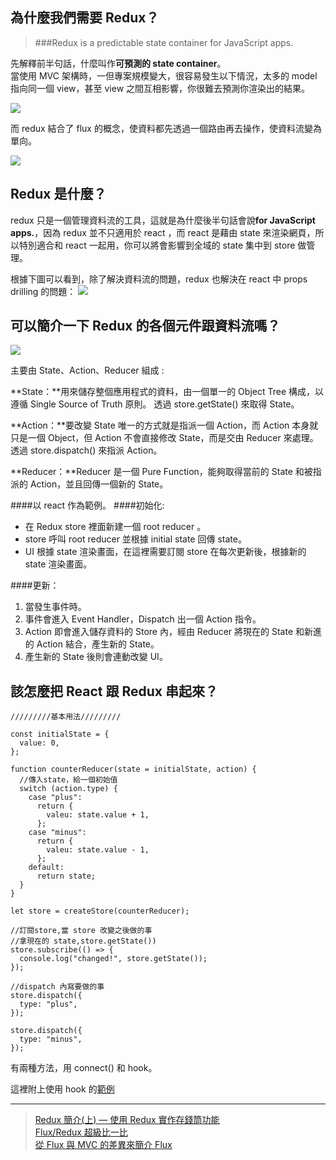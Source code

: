 ## 為什麼我們需要 Redux？

> ###Redux is a predictable state container for JavaScript apps.

先解釋前半句話，什麼叫作**可預測的 state container**。<br>
當使用 MVC 架構時，一但專案規模變大，很容易發生以下情況，太多的 model 指向同一個 view，甚至 view 之間互相影響，你很難去預測你渲染出的結果。

![](https://static.coderbridge.com/img/techbridge/images/arvinh/flux-react-mvc.png)

而 redux 結合了 flux 的概念，使資料都先透過一個路由再去操作，使資料流變為單向。

![](https://static.coderbridge.com/img/techbridge/images/arvinh/flux-react.png)

## Redux 是什麼？
redux 只是一個管理資料流的工具，這就是為什麼後半句話會說**for JavaScript apps.**，因為 redux 並不只適用於 react ，而 react 是藉由 state 來渲染網頁，所以特別適合和 react 一起用，你可以將會影響到全域的 state 集中到 store 做管理。

根據下圖可以看到，除了解決資料流的問題，redux 也解決在 react 中 props drilling 的問題：
![](https://note.pcwu.net/assets/images/2017-03-04-redux-intro-5abe5.png)

## 可以簡介一下 Redux 的各個元件跟資料流嗎？

![](https://redux.js.org/assets/images/ReduxDataFlowDiagram-49fa8c3968371d9ef6f2a1486bd40a26.gi)

主要由 State、Action、Reducer 組成 :

**State：**用來儲存整個應用程式的資料，由一個單一的 Object Tree 構成，以遵循 Single Source of Truth 原則。
透過 store.getState() 來取得 State。

**Action：**要改變 State 唯一的方式就是指派一個 Action，而 Action 本身就只是一個 Object，但 Action 不會直接修改 State，而是交由 Reducer 來處理。
透過 store.dispatch() 來指派 Action。

**Reducer：**Reducer 是一個 Pure Function，能夠取得當前的 State 和被指派的 Action，並且回傳一個新的 State。

####以 react 作為範例。
####初始化:

* 在 Redux store 裡面新建一個 root reducer 。
* store 呼叫 root reducer 並根據 initial state 回傳 state。
* UI 根據 state 渲染畫面，在這裡需要訂閱 store 在每次更新後，根據新的 state 渲染畫面。

####更新：

1. 當發生事件時。
2. 事件會進入 Event Handler，Dispatch 出一個 Action 指令。
3. Action 即會進入儲存資料的 Store 內，經由 Reducer 將現在的 State 和新進的 Action 結合，產生新的 State。
4. 產生新的 State 後則會連動改變 UI。



## 該怎麼把 React 跟 Redux 串起來？

```
/////////基本用法/////////

const initialState = {
  value: 0,
};

function counterReducer(state = initialState, action) {
  //傳入state，給一個初始值
  switch (action.type) {
    case "plus":
      return {
        valeu: state.value + 1,
      };
    case "minus":
      return {
        valeu: state.value - 1,
      };
    default:
      return state;
  }
}

let store = createStore(counterReducer);

//訂閱store,當 store 改變之後做的事
//拿現在的 state,store.getState())
store.subscribe(() => {
  console.log("changed!", store.getState());
});

//dispatch 內寫要做的事
store.dispatch({
  type: "plus",
});

store.dispatch({
  type: "minus",
});

```

有兩種方法，用 connect() 和 hook。

這裡附上使用 hook 的[範例](./redux範例.html)

---
> [Redux 簡介(上) — 使用 Redux 實作存錢筒功能](https://max80713.medium.com/redux-%E7%B0%A1%E4%BB%8B-%E4%B8%8A-%E4%BD%BF%E7%94%A8-redux-%E5%AF%A6%E4%BD%9C%E5%AD%98%E9%8C%A2%E7%AD%92%E5%8A%9F%E8%83%BD-dd761d8a62e8)<br>
> [Flux/Redux 超級比一比](https://www.bookstack.cn/read/reactjs101-zh-tw/Ch07-react-redux-introduction.md)<br>
> [從 Flux 與 MVC 的差異來簡介 Flux](https://blog.techbridge.cc/2016/04/29/introduce-flux-from-flux-and-mvc/)
